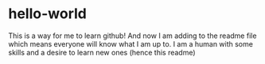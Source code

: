 # hello-world
This is a way for me to learn github!
And now I am adding to the readme file which means everyone will know what I am up to.
I am a human with some skills and a desire to learn new ones (hence this readme)
